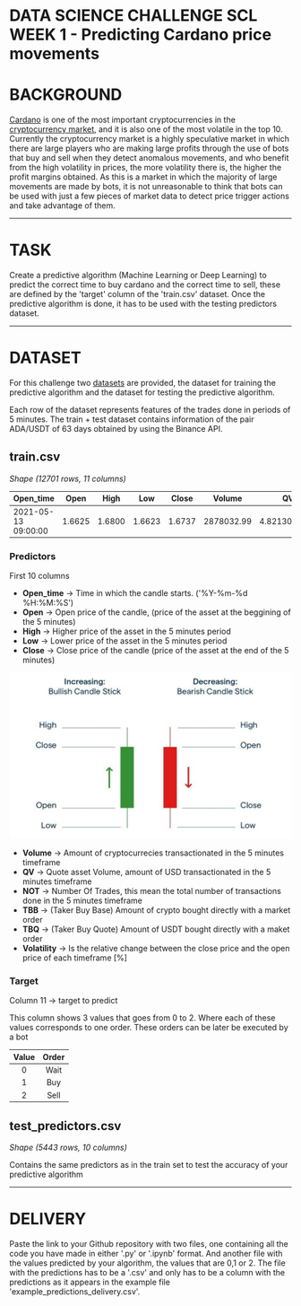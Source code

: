 # DATA SCIENCE CHALLENGE SCL WEEK 1 - Predicting Cardano price movements

# BACKGROUND

[Cardano](https://cardano.org/) is one of the most important cryptocurrencies in the [cryptocurrency market](https://coinmarketcap.com/), and it is also one of the most volatile in the top 10. Currently the cryptocurrency market is a highly speculative market in which there are large players who are making large profits through the use of bots that buy and sell when they detect anomalous movements, and who benefit from the high volatility in prices, the more volatility there is, the higher the profit margins obtained. As this is a market in which the majority of large movements are made by bots, it is not unreasonable to think that bots can be used with just a few pieces of market data to detect price trigger actions and take advantage of them.


---
# TASK

Create a predictive algorithm (Machine Learning or Deep Learning) to predict the correct time to buy cardano and the correct time to sell, these are defined by the 'target' column of the 'train.csv' dataset. Once the predictive algorithm is done, it has to be used with the testing predictors dataset. 

--- 
# DATASET

For this challenge two [datasets](https://github.com/nuwe-io/SCL/tree/main/data_science/week_1) are provided, the dataset for training the predictive algorithm and the dataset for testing the predictive algorithm.

Each row of the dataset represents features of the trades done in periods of 5 minutes. The train + test dataset contains information of the pair ADA/USDT of 63 days obtained by using the Binance API.

## train.csv
*Shape (12701 rows, 11 columns)*

| Open_time           | Open   | High   | Low    | Close  | Volume     | QV           | NOT  | TBB        | TBQ          | Volatility | target |
|---------------------|--------|--------|--------|--------|------------|--------------|------|------------|--------------|------------|--------|
| 2021-05-13 09:00:00 | 1.6625 | 1.6800 | 1.6623 | 1.6737 | 2878032.99 | 4.821304e+06 | 5125 | 1702161.28 | 2.851617e+06 | 0.673684   | 0      |

### Predictors
First 10 columns

* **Open_time** -> Time in which the candle starts. ('%Y-%m-%d %H:%M:%S')
* **Open** -> Open price of the candle, (price of the asset at the beggining of the 5 minutes)
* **High** -> Higher price of the asset in the 5 minutes period
* **Low** -> Lower price of the asset in the 5 minutes period
* **Close** -> Close price of the candle (price of the asset at the end of the 5 minutes)

![](https://github.com/nuwe-io/SCL/blob/main/data_science/week_1/images/candle.png)

* **Volume** -> Amount of cryptocurrecies transactionated in the 5 minutes timeframe
* **QV** -> Quote asset Volume, amount of USD transactionated in the 5 minutes timeframe
* **NOT** -> Number Of Trades, this mean the total number of transactions done in the 5 minutes timeframe
* **TBB** -> (Taker Buy Base) Amount of crypto bought directly with a market order
* **TBQ** -> (Taker Buy Quote) Amount of USDT bought directly with a maket order
* **Volatility** -> Is the relative change between the close price and the open price of each timeframe [%] 


### Target
Column 11 -> target to predict 

This column shows 3 values that goes from 0 to 2. Where each of these values corresponds to one order. These orders can be later be executed by a bot

| Value | Order |
|:-----:|:-----:|
|   0   |  Wait |
|   1   |  Buy  |
|   2   |  Sell |


## test_predictors.csv
*Shape (5443 rows, 10 columns)*

Contains the same predictors as in the train set to test the accuracy of your predictive algorithm

---
# DELIVERY

Paste the link to your Github repository with two files, one containing all the code you have made in either '.py' or '.ipynb' format. And another file with the values predicted by your algorithm, the values that are 0,1 or 2. The file with the predictions has to be a '.csv' and only has to be a column with the predictions as it appears in the example file 'example_predictions_delivery.csv'.
